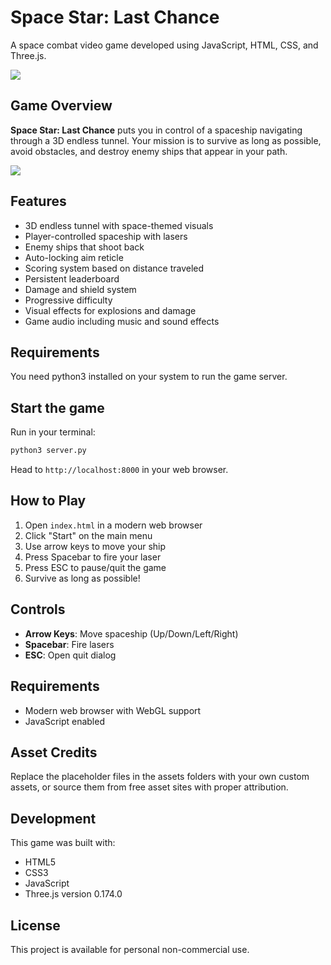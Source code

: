 # Space Star: Last Chance

A space combat video game developed using JavaScript, HTML, CSS, and Three.js.

![](./readme-images/menu.png)

## Game Overview

**Space Star: Last Chance** puts you in control of a spaceship navigating through a 3D endless tunnel. Your mission is to survive as long as possible, avoid obstacles, and destroy enemy ships that appear in your path.

![](./readme-images/gameplay.png)

## Features

- 3D endless tunnel with space-themed visuals
- Player-controlled spaceship with lasers
- Enemy ships that shoot back
- Auto-locking aim reticle
- Scoring system based on distance traveled
- Persistent leaderboard
- Damage and shield system
- Progressive difficulty
- Visual effects for explosions and damage
- Game audio including music and sound effects

## Requirements

You need python3 installed on your system to run the game server.

## Start the game

Run in your terminal:

```bash
python3 server.py
````

Head to `http://localhost:8000` in your web browser.

## How to Play

1. Open `index.html` in a modern web browser
2. Click "Start" on the main menu
3. Use arrow keys to move your ship
4. Press Spacebar to fire your laser
5. Press ESC to pause/quit the game
6. Survive as long as possible!

## Controls

- **Arrow Keys**: Move spaceship (Up/Down/Left/Right)
- **Spacebar**: Fire lasers
- **ESC**: Open quit dialog

## Requirements

- Modern web browser with WebGL support
- JavaScript enabled

## Asset Credits

Replace the placeholder files in the assets folders with your own custom assets, or source them from free asset sites with proper attribution.

## Development

This game was built with:
- HTML5
- CSS3
- JavaScript
- Three.js version 0.174.0

## License

This project is available for personal non-commercial use. 